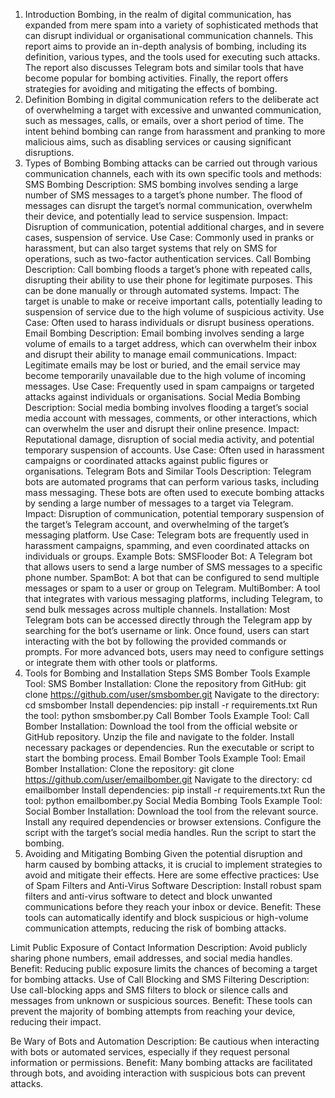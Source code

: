 
1. Introduction
Bombing, in the realm of digital communication, has expanded from mere spam into a variety of sophisticated methods that can disrupt individual or organisational communication channels. This report aims to provide an in-depth analysis of bombing, including its definition, various types, and the tools used for executing such attacks. The report also discusses Telegram bots and similar tools that have become popular for bombing activities. Finally, the report offers strategies for avoiding and mitigating the effects of bombing.
2. Definition
Bombing in digital communication refers to the deliberate act of overwhelming a target with excessive and unwanted communication, such as messages, calls, or emails, over a short period of time. The intent behind bombing can range from harassment and pranking to more malicious aims, such as disabling services or causing significant disruptions.
3. Types of Bombing
Bombing attacks can be carried out through various communication channels, each with its own specific tools and methods:
SMS Bombing
Description: SMS bombing involves sending a large number of SMS messages to a target’s phone number. The flood of messages can disrupt the target’s normal communication, overwhelm their device, and potentially lead to service suspension.
Impact: Disruption of communication, potential additional charges, and in severe cases, suspension of service.
Use Case: Commonly used in pranks or harassment, but can also target systems that rely on SMS for operations, such as two-factor authentication services.
Call Bombing
Description: Call bombing floods a target’s phone with repeated calls, disrupting their ability to use their phone for legitimate purposes. This can be done manually or through automated systems.
Impact: The target is unable to make or receive important calls, potentially leading to suspension of service due to the high volume of suspicious activity.
Use Case: Often used to harass individuals or disrupt business operations.
Email Bombing
Description: Email bombing involves sending a large volume of emails to a target address, which can overwhelm their inbox and disrupt their ability to manage email communications.
Impact: Legitimate emails may be lost or buried, and the email service may become temporarily unavailable due to the high volume of incoming messages.
Use Case: Frequently used in spam campaigns or targeted attacks against individuals or organisations.
Social Media Bombing
Description: Social media bombing involves flooding a target’s social media account with messages, comments, or other interactions, which can overwhelm the user and disrupt their online presence.
Impact: Reputational damage, disruption of social media activity, and potential temporary suspension of accounts.
Use Case: Often used in harassment campaigns or coordinated attacks against public figures or organisations.
Telegram Bots and Similar Tools
Description: Telegram bots are automated programs that can perform various tasks, including mass messaging. These bots are often used to execute bombing attacks by sending a large number of messages to a target via Telegram.
Impact: Disruption of communication, potential temporary suspension of the target’s Telegram account, and overwhelming of the target’s messaging platform.
Use Case: Telegram bots are frequently used in harassment campaigns, spamming, and even coordinated attacks on individuals or groups.
Example Bots:
SMSFlooder Bot: A Telegram bot that allows users to send a large number of SMS messages to a specific phone number.
SpamBot: A bot that can be configured to send multiple messages or spam to a user or group on Telegram.
MultiBomber: A tool that integrates with various messaging platforms, including Telegram, to send bulk messages across multiple channels.
Installation:
Most Telegram bots can be accessed directly through the Telegram app by searching for the bot’s username or link.
Once found, users can start interacting with the bot by following the provided commands or prompts.
For more advanced bots, users may need to configure settings or integrate them with other tools or platforms.
4. Tools for Bombing and Installation Steps
SMS Bomber Tools
Example Tool: SMS Bomber
Installation:
Clone the repository from GitHub: git clone https://github.com/user/smsbomber.git
Navigate to the directory: cd smsbomber
Install dependencies: pip install -r requirements.txt
Run the tool: python smsbomber.py
Call Bomber Tools
Example Tool: Call Bomber
Installation:
Download the tool from the official website or GitHub repository.
Unzip the file and navigate to the folder.
Install necessary packages or dependencies.
Run the executable or script to start the bombing process.
Email Bomber Tools
Example Tool: Email Bomber
Installation:
Clone the repository: git clone https://github.com/user/emailbomber.git
Navigate to the directory: cd emailbomber
Install dependencies: pip install -r requirements.txt
Run the tool: python emailbomber.py
Social Media Bombing Tools
Example Tool: Social Bomber
Installation:
Download the tool from the relevant source.
Install any required dependencies or browser extensions.
Configure the script with the target’s social media handles.
Run the script to start the bombing.
5. Avoiding and Mitigating Bombing
Given the potential disruption and harm caused by bombing attacks, it is crucial to implement strategies to avoid and mitigate their effects. Here are some effective practices:
Use of Spam Filters and Anti-Virus Software
Description: Install robust spam filters and anti-virus software to detect and block unwanted communications before they reach your inbox or device.
Benefit: These tools can automatically identify and block suspicious or high-volume communication attempts, reducing the risk of bombing attacks.

Limit Public Exposure of Contact Information
Description: Avoid publicly sharing phone numbers, email addresses, and social media handles.
Benefit: Reducing public exposure limits the chances of becoming a target for bombing attacks.
Use of Call Blocking and SMS Filtering
Description: Use call-blocking apps and SMS filters to block or silence calls and messages from unknown or suspicious sources.
Benefit: These tools can prevent the majority of bombing attempts from reaching your device, reducing their impact.

Be Wary of Bots and Automation
Description: Be cautious when interacting with bots or automated services, especially if they request personal information or permissions.
Benefit: Many bombing attacks are facilitated through bots, and avoiding interaction with suspicious bots can prevent attacks.


